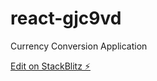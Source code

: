# react-gjc9vd

Currency Conversion Application

[Edit on StackBlitz ⚡️](https://stackblitz.com/edit/react-gjc9vd)
